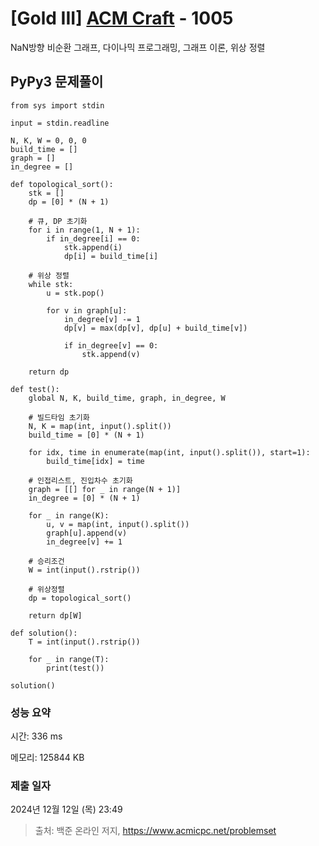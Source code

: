 # [Gold III] [ACM Craft](https://www.acmicpc.net/problem/1005) - 1005 

NaN방향 비순환 그래프, 다이나믹 프로그래밍, 그래프 이론, 위상 정렬

## PyPy3 문제풀이

```PyPy3
from sys import stdin

input = stdin.readline

N, K, W = 0, 0, 0
build_time = []
graph = []
in_degree = []

def topological_sort():
    stk = []
    dp = [0] * (N + 1)

    # 큐, DP 초기화
    for i in range(1, N + 1):
        if in_degree[i] == 0:
            stk.append(i)
            dp[i] = build_time[i]

    # 위상 정렬
    while stk:
        u = stk.pop()

        for v in graph[u]:
            in_degree[v] -= 1
            dp[v] = max(dp[v], dp[u] + build_time[v])
            
            if in_degree[v] == 0:
                stk.append(v)

    return dp

def test():    
    global N, K, build_time, graph, in_degree, W

    # 빌드타임 초기화
    N, K = map(int, input().split())
    build_time = [0] * (N + 1)

    for idx, time in enumerate(map(int, input().split()), start=1):
        build_time[idx] = time

    # 인접리스트, 진입차수 초기화
    graph = [[] for _ in range(N + 1)]
    in_degree = [0] * (N + 1)
    
    for _ in range(K):
        u, v = map(int, input().split())
        graph[u].append(v)
        in_degree[v] += 1

    # 승리조건
    W = int(input().rstrip())

    # 위상정렬
    dp = topological_sort()

    return dp[W]

def solution():    
    T = int(input().rstrip())
    
    for _ in range(T):
        print(test())

solution()
```

### 성능 요약

시간: 336 ms

메모리: 125844 KB

### 제출 일자

2024년 12월 12일 (목) 23:49

> 출처: 백준 온라인 저지, https://www.acmicpc.net/problemset 

